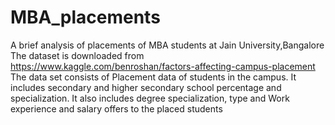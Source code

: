 # MBA_placements
A brief analysis of placements of MBA students at Jain University,Bangalore
The dataset is downloaded from https://www.kaggle.com/benroshan/factors-affecting-campus-placement
The data set consists of Placement data of students in the campus. It includes secondary and higher secondary school percentage and specialization. It also includes degree specialization, type and Work experience and salary offers to the placed students

